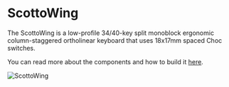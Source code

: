 # ScottoWing

The ScottoWing is a low-profile 34/40-key split monoblock ergonomic column-staggered ortholinear keyboard that uses 18x17mm spaced Choc switches.

You can read more about the components and how to build it [here](https://scottokeebs.com/blogs/keyboards/scottowing-handwired-keyboard).

![ScottoWing](https://github.com/joe-scotto/scottokeebs/assets/8194147/5dc4ec52-acaf-4804-8037-94ab414726e2)
